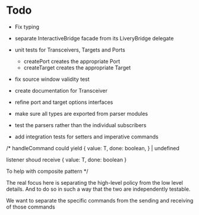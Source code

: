# Todo

- Fix typing
- separate InteractiveBridge facade from its LiveryBridge delegate

- unit tests for Transceivers, Targets and Ports
  - createPort creates the appropriate Port
  - createTarget creates the appropriate Target
- fix source window validity test
- create documentation for Transceiver
- refine port and target options interfaces

- make sure all types are exported from parser modules
- test the parsers rather than the individual subscribers

- add integration tests for setters and imperative commands

/\*
handleCommand could yield
{
value: T,
done: boolean,
} | undefined

listener shoud receive
{
value: T,
done: boolean
}

To help with composite pattern
\*/

The real focus here is separating the high-level policy from the low level details. And to do so in such a way that the two are independently testable.

We want to separate the specific commands from the sending and receiving of those commands
